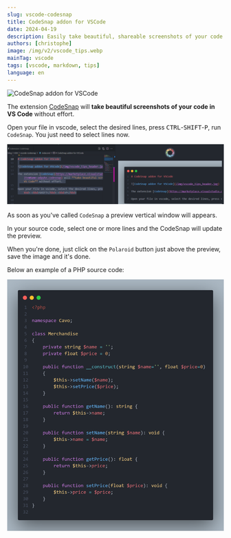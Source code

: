 ```yaml
---
slug: vscode-codesnap
title: CodeSnap addon for VSCode
date: 2024-04-19
description: Easily take beautiful, shareable screenshots of your code snippets right inside VS Code with the CodeSnap extension. A simple, step-by-step guide.
authors: [christophe]
image: /img/v2/vscode_tips.webp
mainTag: vscode
tags: [vscode, markdown, tips]
language: en
---
```

![CodeSnap addon for VSCode](/img/v2/vscode_tips.webp)

The extension [CodeSnap](https://marketplace.visualstudio.com/items?itemName=adpyke.codesnap) will **take beautiful screenshots of your code in VS Code** without effort.

Open your file in vscode, select the desired lines, press <kbd>CTRL</kbd>-<kbd>SHIFT</kbd>-<kbd>P</kbd>, run `CodeSnap`. You just need to select lines now.

![CodeSnap partial example](./images/partial.png)

<!-- truncate -->

As soon as you've called `CodeSnap` a preview vertical window will appears.

In your source code, select one or more lines and the CodeSnap will update the preview.

When you're done, just click on the `Polaroid` button just above the preview, save the image and it's done.

Below an example of a PHP source code:

![Sample example for CodeSnap](./images/codesnap.png)
